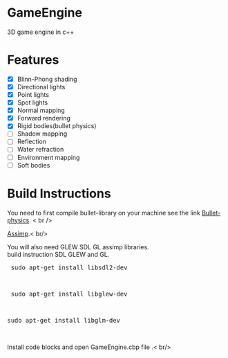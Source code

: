 # GameEngine
3D game engine in c++
# Features
- [x] Blinn-Phong shading <br />
- [x] Directional lights <br />
- [x] Point lights <br />
- [x] Spot lights <br />
- [x] Normal mapping<br />
- [x] Forward rendering<br />
- [x] Rigid bodies(bullet physics)
- [ ] Shadow mapping <br />
- [ ] Reflection <br />
- [ ] Water refraction <br />
- [ ] Environment mapping <br />
- [ ] Soft bodies <br />

# Build Instructions

You need to first compile bullet-library on your machine see the link
[Bullet-physics](https://github.bulletphysics/com/bullet3). < br />

[Assimp](https://github.com/assimp/assimp).< br/>

You will also need GLEW SDL GL assimp libraries.<br/>
build instruction SDL GLEW and GL.<br/>
<pre> sudo apt-get install libsdl2-dev</pre> <br/>
<pre> sudo apt-get install libglew-dev</pre> <br/>
<pre>sudo apt-get install libglm-dev</pre> <br/>


Install code blocks and open GameEngine.cbp file .< br/>
